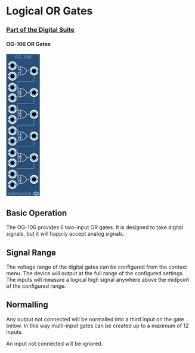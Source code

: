 # Logical OR Gates
### [Part of the Digital Suite](DS.md)
#### OG-106 OR Gates

![View of the OR Gates](OG.png "OR Gates")

## Basic Operation

The OG-106 provides 6 two-input OR gates. It is designed to take digital signals, but it will happily accept analog signals. 

## Signal Range

The voltage range of the digital gates can be configured from the context menu. The device will output at the full range of the configured settings. The inputs will measure a logical high signal anywhere above the midpoint of the configured range.

## Normalling

Any output not connected will be normalled into a third input on the gate below. In this way multi-input gates can be created up to a maximum of 12 inputs. 

An input not connected will be ignored.
